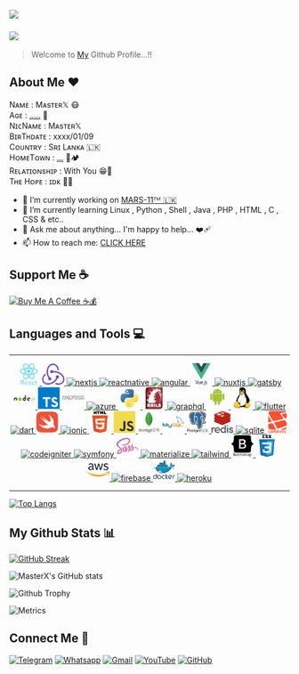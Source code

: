 ## <img src="https://readme-typing-svg.herokuapp.com?size=30&width=500&lines=Hi+There+👋">

<!--
**Dilum125/Dilum125** is a ✨ _special_ ✨ repository because its `README.md` (this file) appears on your GitHub profile.

Here are some ideas to get you started:

- 🔭 I’m currently working on ...
- 🌱 I’m currently learning ...
- 👯 I’m looking to collaborate on ...
- 🤔 I’m looking for help with ...
- 💬 Ask me about ...
- 📫 How to reach me: ...
- 😄 Pronouns: ...
- ⚡ Fun fact: ...
-->
<a href="https://github.com/MasterX-0"><img src="https://graph.org/file/8e9bc6647a57eeb73a7db.jpg"></a><br>

> Welcome to <a href="https://github.com/MasterX-0">My</a> Github Profile...!!

## About Me ❤️

<p align="center">

Nᴀᴍᴇ : Mᴀsᴛᴇʀ𝕏 😷<br>
Aɢᴇ : <a href="https://github.com/MasterX-0">.....</a> 🌸<br>
NɪᴄNᴀᴍᴇ : Mᴀsᴛᴇʀ𝕏<br>
BɪʀTʜᴅᴀᴛᴇ : xxxx/01/09<br>
Cᴏᴜɴᴛʀʏ : Sʀɪ Lᴀɴᴋᴀ 🇱🇰<br>
HᴏᴍᴇTᴏᴡɴ : <a href="https://github.com/MasterX-0">...</a> 👾🏕<br>
Rᴇʟᴀᴛɪᴏɴsʜɪᴘ : With You 😁🌿<br>
Tʜᴇ Hᴏᴘᴇ : ɪᴅᴋ 🤷‍♂<br>

</p>

- 🔭 I’m currently working on <a href="https://t.me/team_mars_11">MARS-11ᵀᴹ 🇱🇰 </a>
- 🌱 I’m currently learning Linux , Python , Shell , Java , PHP , HTML , C , CSS & etc.. 
- 💬 Ask me about anything... I'm happy to help... ❤️‍🩹
- 📫 How to reach me: <a href="https://t.me/MasterX_0_Bot">CLICK HERE</a>

## Support Me ☕

<a href="https://www.buymeacoffee.com/MasterX0" target="_blank"><img src="https://cdn.buymeacoffee.com/buttons/default-orange.png" alt="Buy Me A Coffee ☕💰" height="41" width="174"></a>


## Languages and Tools 💻

<hr>
<p align="center"> 

<a href="https://reactjs.org/" target="_blank" rel="noreferrer">
<img src="https://raw.githubusercontent.com/devicons/devicon/master/icons/react/react-original-wordmark.svg" alt="react" width="40" height="40"/> 
</a>

<a href="https://redux.js.org" target="_blank" rel="noreferrer">
<img src="https://raw.githubusercontent.com/devicons/devicon/master/icons/redux/redux-original.svg" alt="redux" width="40" height="40"/> 
</a>

<a href="https://nextjs.org/" target="_blank" rel="noreferrer">
<img src="https://cdn.worldvectorlogo.com/logos/nextjs-2.svg" alt="nextjs" width="40" height="40"/> 
</a>

<a href="https://reactnative.dev/" target="_blank" rel="noreferrer">
<img src="https://reactnative.dev/img/header_logo.svg" alt="reactnative" width="40" height="40"/> 
</a>

<a href="https://angular.io" target="_blank" rel="noreferrer"> 
<img src="https://angular.io/assets/images/logos/angular/angular.svg" alt="angular" width="40" height="40"/> 
</a> 

<a href="https://vuejs.org/" target="_blank" rel="noreferrer"> 
<img src="https://raw.githubusercontent.com/devicons/devicon/master/icons/vuejs/vuejs-original-wordmark.svg" alt="vuejs" width="40" height="40"/> 
</a>

<a href="https://nuxtjs.org/" target="_blank" rel="noreferrer">
<img src="https://www.vectorlogo.zone/logos/nuxtjs/nuxtjs-icon.svg" alt="nuxtjs" width="40" height="40"/> 
</a>

<a href="https://www.gatsbyjs.com/" target="_blank" rel="noreferrer">
<img src="https://www.vectorlogo.zone/logos/gatsbyjs/gatsbyjs-icon.svg" alt="gatsby" width="40" height="40"/> 
</a>

<a href="https://nodejs.org" target="_blank" rel="noreferrer">
<img src="https://raw.githubusercontent.com/devicons/devicon/master/icons/nodejs/nodejs-original-wordmark.svg" alt="nodejs" width="40" height="40"/> 
</a>

<a href="https://www.typescriptlang.org/" target="_blank" rel="noreferrer"> 
<img src="https://raw.githubusercontent.com/devicons/devicon/master/icons/typescript/typescript-original.svg" alt="typescript" width="40" height="40"/> 
</a>

<a href="https://expressjs.com" target="_blank" rel="noreferrer">
<img src="https://raw.githubusercontent.com/devicons/devicon/master/icons/express/express-original-wordmark.svg" alt="express" width="40" height="40"/> 
</a>

<a href="https://azure.microsoft.com/en-in/" target="_blank">
<img src="https://www.vectorlogo.zone/logos/microsoft_azure/microsoft_azure-icon.svg" alt="azure" width="40" height="40" />
</a>

<a href="https://www.python.org" target="_blank" rel="noreferrer">
<img src="https://raw.githubusercontent.com/devicons/devicon/master/icons/python/python-original.svg" alt="python" width="40" height="40"/> 
</a>

<a href="https://rubyonrails.org" target="_blank" rel="noreferrer">
<img src="https://raw.githubusercontent.com/devicons/devicon/master/icons/rails/rails-original-wordmark.svg" alt="rails" width="40" height="40"/> 
</a>

<a href="https://graphql.org" target="_blank" rel="noreferrer">
<img src="https://www.vectorlogo.zone/logos/graphql/graphql-icon.svg" alt="graphql" width="40" height="40"/> 
</a>

<a href="https://developer.android.com" target="_blank" rel="noreferrer"> 
<img src="https://raw.githubusercontent.com/devicons/devicon/master/icons/android/android-original-wordmark.svg" alt="android" width="40" height="40"/> 
</a> 

<a href="https://www.linux.org/" target="_blank" rel="noreferrer">
<img src="https://raw.githubusercontent.com/devicons/devicon/master/icons/linux/linux-original.svg" alt="Linux" width="40" height="40" />
</a>

<a href="https://flutter.dev" target="_blank" rel="noreferrer">
<img src="https://www.vectorlogo.zone/logos/flutterio/flutterio-icon.svg" alt="flutter" width="40" height="40"/> 
</a>

<a href="https://dart.dev" target="_blank" rel="noreferrer">
<img src="https://www.vectorlogo.zone/logos/dartlang/dartlang-icon.svg" alt="dart" width="40" height="40"/> 
</a>

<a href="https://developer.apple.com/swift/" target="_blank" rel="noreferrer">
<img src="https://raw.githubusercontent.com/devicons/devicon/master/icons/swift/swift-original.svg" alt="swift" width="40" height="40"/> 
</a>

<a href="https://ionicframework.com" target="_blank" rel="noreferrer">
<img src="https://upload.wikimedia.org/wikipedia/commons/d/d1/Ionic_Logo.svg" alt="ionic" width="40" height="40"/> 
</a>

<a href="https://www.w3.org/html/" target="_blank" rel="noreferrer">
<img src="https://raw.githubusercontent.com/devicons/devicon/master/icons/html5/html5-original-wordmark.svg" alt="html5" width="40" height="40"/> 
</a>

<a href="https://developer.mozilla.org/en-US/docs/Web/JavaScript" target="_blank" rel="noreferrer">
<img src="https://raw.githubusercontent.com/devicons/devicon/master/icons/javascript/javascript-original.svg" alt="javascript" width="40" height="40"/> 
</a>

<a href="https://www.mongodb.com/" target="_blank" rel="noreferrer">
<img src="https://raw.githubusercontent.com/devicons/devicon/master/icons/mongodb/mongodb-original-wordmark.svg" alt="mongodb" width="40" height="40"/> 
</a>

<a href="https://www.mysql.com/" target="_blank" rel="noreferrer">
<img src="https://raw.githubusercontent.com/devicons/devicon/master/icons/mysql/mysql-original-wordmark.svg" alt="mysql" width="40" height="40"/> 
</a>

<a href="https://www.postgresql.org" target="_blank" rel="noreferrer">
<img src="https://raw.githubusercontent.com/devicons/devicon/master/icons/postgresql/postgresql-original-wordmark.svg" alt="postgresql" width="40" height="40"/> 
</a>

<a href="https://redis.io" target="_blank" rel="noreferrer">
<img src="https://raw.githubusercontent.com/devicons/devicon/master/icons/redis/redis-original-wordmark.svg" alt="redis" width="40" height="40"/> 
</a>

<a href="https://www.sqlite.org/" target="_blank" rel="noreferrer">
<img src="https://www.vectorlogo.zone/logos/sqlite/sqlite-icon.svg" alt="sqlite" width="40"height="40"/> 
</a>

<a href="https://laravel.com/" target="_blank" rel="noreferrer">
<img src="https://raw.githubusercontent.com/devicons/devicon/master/icons/laravel/laravel-plain-wordmark.svg" alt="laravel" width="40" height="40"/> 
</a>

<a href="https://codeigniter.com" target="_blank" rel="noreferrer"> 
<img src="https://cdn.worldvectorlogo.com/logos/codeigniter.svg" alt="codeigniter" width="40" height="40"/> 
</a> 

<a href="https://symfony.com" target="_blank" rel="noreferrer">
<img src="https://symfony.com/logos/symfony_black_03.svg" alt="symfony" width="40" height="40"/> 
</a>

<a href="https://sass-lang.com" target="_blank" rel="noreferrer">
<img src="https://raw.githubusercontent.com/devicons/devicon/master/icons/sass/sass-original.svg" alt="sass" width="40" height="40"/> 
</a>

<a href="https://materializecss.com/" target="_blank" rel="noreferrer">
<img src="https://raw.githubusercontent.com/prplx/svg-logos/5585531d45d294869c4eaab4d7cf2e9c167710a9/svg/materialize.svg" alt="materialize" width="40" height="40"/> 
</a>

<a href="https://tailwindcss.com/" target="_blank" rel="noreferrer">
<img src="https://www.vectorlogo.zone/logos/tailwindcss/tailwindcss-icon.svg" alt="tailwind" width="40" height="40"/> 
</a>

<a href="https://getbootstrap.com" target="_blank" rel="noreferrer"> 
<img src="https://raw.githubusercontent.com/devicons/devicon/master/icons/bootstrap/bootstrap-plain-wordmark.svg" alt="bootstrap" width="40" height="40"/> 
</a>

<a href="https://www.w3schools.com/css/" target="_blank" rel="noreferrer">
<img src="https://raw.githubusercontent.com/devicons/devicon/master/icons/css3/css3-original-wordmark.svg" alt="css3" width="40" height="40"/> 
</a>

<a href="https://aws.amazon.com" target="_blank" rel="noreferrer"> 
<img src="https://raw.githubusercontent.com/devicons/devicon/master/icons/amazonwebservices/amazonwebservices-original-wordmark.svg" alt="aws" width="40" height="40"/> 
</a> 

<a href="https://firebase.google.com/" target="_blank" rel="noreferrer">
<img src="https://www.vectorlogo.zone/logos/firebase/firebase-icon.svg" alt="firebase" width="40" height="40"/> 
</a>

<a href="https://www.docker.com/" target="_blank" rel="noreferrer">
<img src="https://raw.githubusercontent.com/devicons/devicon/master/icons/docker/docker-original-wordmark.svg" alt="docker" width="40" height="40"/> 
</a>

<a href="https://heroku.com" target="_blank" rel="noreferrer">
<img src="https://www.vectorlogo.zone/logos/heroku/heroku-icon.svg" alt="heroku" width="40" height="40"/> 
</a>
</p>
<hr>

<p align="center">

[![Top Langs](https://github-readme-stats.vercel.app/api/top-langs/?username=MasterX-0&langs_count=8&count_private=true&layout=compact&theme=react&hide_border=true&bg_color=0D1117)](https://github.com/MasterX-0)

</p>

## My Github Stats 📊

<p align="center">

[![GitHub Streak](https://github-readme-streak-stats.herokuapp.com?user=MasterX-0&theme=black-ice)](https://github.com/MasterX-0)

<!--

<img src="https://github-readme-stats.vercel.app/api?username=MasterX-0&show_icons=true&theme=tokyonight" alt="MasterX's Github Stats"></img>

-->

![MasterX's GitHub stats](https://github-readme-stats.vercel.app/api?username=MasterX-0&show_icons=true&theme=dark)

![Github Trophy](https://github-profile-trophy.vercel.app/?username=MasterX-0&theme=darkhub)

![Metrics](https://metrics.lecoq.io/MasterX-0?template=classic&base=header%2C%20activity%2C%20community%2C%20repositories%2C%20metadata&base.indepth=false&base.hireable=false&base.skip=false&config.timezone=Asia%2FColombo)

</p>

## Connect Me 💬

<p align="left">
   <a href="https://t.me/MasterX_0_Bot"><img src="https://img.icons8.com/color/512/telegram-app.png" width="48" height="48" alt="Telegram"></a>
   <a href="https://wa.me/+15168644638"><img src="https://img.icons8.com/fluent/48/000000/whatsapp.png" alt="Whatsapp"></a>
   <a href="mailto:"><img src="https://img.icons8.com/fluent/48/000000/gmail.png" alt="Gmail"></a>
   <a href="https://youtube.com/@Mars11LK"><img src="https://img.icons8.com/color/512/youtube-play.png" width="50" height="50" alt="YouTube"></a>
   <a href="https://github.com/MasterX-0"><img src="https://img.icons8.com/glyph-neue/512/github.png" width="50" height="50" alt="GitHub"></a>
</p>

<!--
[![Telegram](https://img.shields.io/badge/TELEGRAM-BOT-blue?style=for-the-badge&logo=telegram)]()
[![Whatsapp](https://img.shields.io/badge/WHATSAPP-NUMBER-yello?style=for-the-badge&logo=whatsapp)]()
[![Gmail](https://img.shields.io/badge/GMAIL-ADDRESS-pink?style=for-the-badge&logo=gmail)]()
-->
